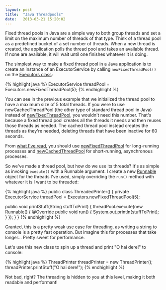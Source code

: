 ```yaml
---
layout: post
title:  "Java Threadpools"
date:   2013-03-21 15:20:02
---
```


Fixed thread pools in Java are a simple way to both group threads and set a limit on the maximum number of threads of that type. Think of a thread pool as a predefined bucket of a set number of threads. When a new thread is created, the application polls the thread pool and takes an available thread. If none are available, it will wait until one finishes whatever it is doing.

The simplest way to make a fixed thread pool in a Java application is to create an instance of an ExecutorService by calling <code>newFixedThreadPool()</code> on the <a href="http://docs.oracle.com/javase/6/docs/api/java/util/concurrent/Executors.html">Executors class</a>:

{% highlight java %}
ExecutorService threadPool = Executors.newFixedThreadPool(5);
{% endhighlight %}

You can see in the previous example that we initialized the thread pool to have a maximum size of 5 total threads. If you were to use newCachedThreadPool (the <i>other</i> type of standard thread pool in Java) instead of <a href="http://docs.oracle.com/javase/6/docs/api/java/util/concurrent/Executors.html#newFixedThreadPool%28int%29">newFixedThreadPool</a>, you wouldn't need this number. That's because a fixed thread pool creates all the threads it needs and then reuses those threads as needed. The cached thread pool instead creates the threads as they're needed, deleting threads that have been inactive for 60 seconds.

From <a href="http://stackoverflow.com/questions/949355/newcachedthreadpool-v-s-newfixedthreadpool">what I've read</a>, you should use <a href="http://docs.oracle.com/javase/6/docs/api/java/util/concurrent/Executors.html#newFixedThreadPool%28int%29">newFixedThreadPool</a> for long-running processes and <a href="http://docs.oracle.com/javase/6/docs/api/java/util/concurrent/Executors.html#newCachedThreadPool%28%29">newCachedThreadPool</a> for short-running, asynchronous processes.

So we've made a thread pool, but how do we use its threads? It's as simple as invoking <code>execute()</code> with a Runnable argument. I create a new <a href="http://docs.oracle.com/javase/6/docs/api/java/lang/Runnable.html">Runnable</a> object for the threads I've used, simply overriding the <code>run()</code> method with whatever it is I want to be threaded:

{% highlight java %}
public class ThreadedPrinter() {
  private ExecutorService threadPool = Executors.newFixedThreadPool(5);

  public void printStuff(String stuffToPrint) {
    threadPool.execute(new Runnable() {
      @Override
      public void run() {
        System.out.println(stuffToPrint);
      }
    });
  }
}
{% endhighlight %}

Granted, this is a pretty weak use case for threading, as writing a string to console is a pretty fast operation. But imagine this for processes that take longer... Pretty sweet for performance.

Let's use this new class to spin up a thread and print "O hai dere!" to console:

{% highlight java %}
ThreadPrinter threadPrinter = new ThreadPrinter();
threadPrinter.printStuff("O hai dere!");
{% endhighlight %}

Not bad, right? The threading is hidden to you at this level, making it both readable and performant!
